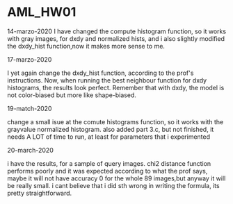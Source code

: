 # AML_HW01

14-marzo-2020
I have changed the compute histogram function, so it works with gray images, for dxdy and normalized hists, and i also slightly modified the dxdy_hist function,now it makes more sense to me.


17-marzo-2020

I yet again change the dxdy_hist function, according to the prof's instructions. Now, when running the best neighbour function for dxdy histograms, the results look perfect. Remember that with dxdy, the model is not color-biased but more like shape-biased.


19-match-2020

change a small isue at the comute histograms function, so it works with the  grayvalue normalized histogram. also added part 3.c, but not finished, it needs A LOT of time to run, at least  for  parameters that i experimented

20-march-2020

i have the results, for a sample of query images. chi2 distance function performs poorly and it was expected according to what the prof says, maybe it will not have accuracy 0 for the whole 89 images,but anyway it will be really small. i cant believe that i did sth wrong in writing the formula, its pretty straightforward.
